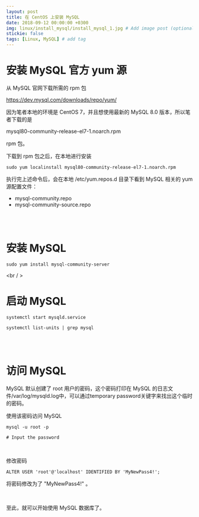 ```yaml
---
layout: post
title: 在 CentOS 上安装 MySQL
date: 2018-09-12 00:00:00 +0300
img: linux/install_mysql/install_mysql_1.jpg # Add image post (optional)
stickie: false
tags: [Linux, MySQL] # add tag
---
```


# 安装 MySQL 官方 yum 源

从 MySQL 官网下载所需的 rpm 包

https://dev.mysql.com/downloads/repo/yum/

因为笔者本地的环境是 CentOS 7，并且想使用最新的 MySQL 8.0 版本，所以笔者下载的是

mysql80-community-release-el7-1.noarch.rpm

rpm 包。

下载到 rpm 包之后，在本地进行安装

```
sudo yum localinstall mysql80-community-release-el7-1.noarch.rpm
```

执行完上述命令后，会在本地 /etc/yum.repos.d 目录下看到 MySQL 相关的 yum 源配置文件：

- mysql-community.repo
- mysql-community-source.repo

<br />
<br />

# 安装 MySQL

```
sudo yum install mysql-community-server
```

<br / >
<br />

# 启动 MySQL

```
systemctl start mysqld.service

systemctl list-units | grep mysql
```

<br />
<br />

# 访问 MySQL

MySQL 默认创建了 root 用户的密码，这个密码打印在 MySQL 的日志文件/var/log/mysqld.log中，可以通过temporary password关键字来找出这个临时的密码。

使用该密码访问 MySQL

```
mysql -u root -p

# Input the password
```

<br />

修改密码

```
ALTER USER 'root'@'localhost' IDENTIFIED BY 'MyNewPass4!';
```

将密码修改为了 "MyNewPass4!" 。

<br />

至此，就可以开始使用 MySQL 数据库了。
